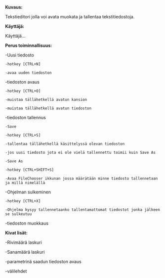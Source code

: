 **Kuvaus:** 

Tekstieditori jolla voi avata muokata ja tallentaa tekstitiedostoja.

**Käyttäjä:**

Käyttäjä...

**Perus toiminnallisuus:**

-Uusi tiedosto
  
    -hotkey [CTRL+N]
  
    -avaa uuden tiedoston
  

-tiedoston avaus
  
    -hotkey [CTRL+O]
  
    -muistaa tällähetkellä avatun kansion
  
    -muistaa tällähetkellä avatun tiedoston

-tiedoston tallennus
  
    -Save 
    
    -hotkey [CTRL+S]
    
    -tallentaa tällähetkellä käsittelyssä olevan tiedoston
    
    -jos uusi tiedosto jota ei ole vielä tallennettu toimii kuin Save As
  
    -Save As
  
    -hotkey [CTRL+SHIFT+S]
  
    -Avaa FileChooser ikkunan jossa määrätään minne tiedosto tallennetaan ja millä nimelällä

-Ohjelman sulkeminen
  
    -hotkey [CTRL+X]
  
    -Ohjelma kysyy tallennetaanko tallentamattomat tiedostot jonka jälkeen se sulkeutuu

-tiedoston muokkaus

**Kivat lisät:**

-Rivimäärä laskuri

-Sanamäärä laskuri

-parametrinä saadun tiedoston avaus

-välilehdet
